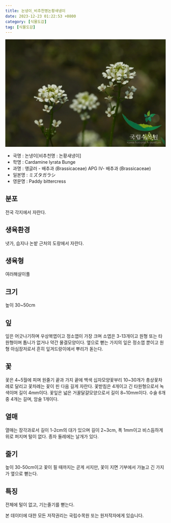 ```yaml
---
title: 논냉이_비추천명논황새냉이
date: 2023-12-23 01:22:53 +0800
category: [식물도감]
tag: [식물도감]
---
```




![논냉이[비추천명 : 논황새냉이]](/assets/img/fileUpload/plants/basic/Cruciferae/Cardamine/8451/2_th2.JPG)
- 국명 : 논냉이[비추천명 : 논황새냉이]
- 학명 : Cardamine lyrata Bunge
- 과명 : 앵글러 - 배추과 (Brassicaceae) APG Ⅳ- 배추과 (Brassicaceae)
- 일본명 : ミズタガラシ
- 영문명 : Paddy bittercress


## 분포
전국 각지에서 자란다.
## 생육환경
냇가, 습지나 논밭 근처의 도랑에서 자란다.
## 생육형
여러해살이풀
## 크기
높이 30~50cm
## 잎
잎은 어긋나기하며 우상복엽이고 정소엽이 가장 크며 소엽은 3-13개이고 원형 또는 타원형이며 톱니가 없거나 약간 물결모양이다. 옆으로 뻗는 가지의 잎은 정소엽 뿐이고 원형 아심장저로서 흔히 잎겨드랑이에서 뿌리가 돋는다.
## 꽃
꽃은 4~5월에 피며 원줄기 끝과 가지 끝에 백색 십자모양꽃부리 10~30개가 총상꽃차례로 달리고 꽃차례는 꽃이 핀 다음 길게 자란다. 꽃받침은 4개이고 긴 타원형으로서 녹색이며 길이 4mm이다. 꽃잎은 넓은 거꿀달걀모양으로서 길이 8~10mm이다. 수술 6개 중 4개는 길며, 암술 1개이다.
## 열매
열매는 장각과로서 길이 1-2cm의 대가 있으며 길이 2~3cm, 폭 1mm이고 비스듬하게 위로 퍼지며 털이 없다. 종자 둘레에는 날개가 있다.
## 줄기
높이 30-50cm이고 꽃이 필 때까지는 곧게 서지만, 꽃이 지면 기부에서 가늘고 긴 가지가 옆으로 뻗는다.
## 특징
전체에 털이 없고, 기는줄기를 뻗는다.






본 데이터에 대한 모든 저작권리는 국립수목원 또는 원저작자에게 있습니다.
